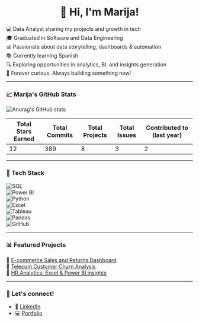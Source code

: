 <h1 align="center">👋 Hi, I'm Marija!</h1>

💻 Data Analyst sharing my projects and growth in tech   
🎓 Graduated in Software and Data Engineering  
📊 Passionate about data storytelling, dashboards & automation  
📚 Currently learning Spanish   
🔍 Exploring opportunities in analytics, BI, and insights generation  
🧠 Forever curious. Always building something new!

---

### 📈 Marija's GitHub Stats
![Anurag's GitHub stats](https://github-readme-stats.vercel.app/api?marijatech=anuraghazra&show_icons=true)

| Total Stars Earned | Total Commits | Total Projects | Total Issues | Contributed to (last year) |
|--------------------|----------------|----------------|--------------|-----------------------------|
|        12          |      389       |       8        |      3       |             2              |

---

### 🧰 Tech Stack

![SQL](https://img.shields.io/badge/-SQL-4479A1?logo=MySQL&logoColor=white&style=flat)  <br>
![Power BI](https://img.shields.io/badge/-Power%20BI-F2C811?logo=powerbi&logoColor=black&style=flat)  
![Python](https://img.shields.io/badge/-Python-3776AB?logo=python&logoColor=white&style=flat)  
![Excel](https://img.shields.io/badge/-Excel-217346?logo=microsoft-excel&logoColor=white&style=flat)  
![Tableau](https://img.shields.io/badge/-Tableau-E97627?logo=tableau&logoColor=white&style=flat)  
![Pandas](https://img.shields.io/badge/-Pandas-150458?logo=pandas&logoColor=white&style=flat)  
![GitHub](https://img.shields.io/badge/-GitHub-181717?logo=github&logoColor=white&style=flat)

---

### 📊 Featured Projects

📌 [E-commerce Sales and Returns Dashboard](https://github.com/marijatech/E-commerce-Sales-and-Returns-Dashboard)  
📌 [Telecom Customer Churn Analysis](https://github.com/marijatech/Telecom-Churn-Analysis)  
📌 [HR Analytics: Excel & Power BI insights](https://github.com/marijatech)

---

### 💌 Let's connect!

- 🔗 [LinkedIn](https://www.linkedin.com/in/djuricmarija/)
- 💻 [Portfolio](https://marijatech.github.io/Portfolio/)

